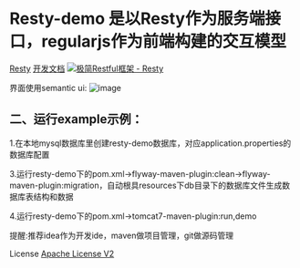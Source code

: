 
Resty-demo 是以Resty作为服务端接口，regularjs作为前端构建的交互模型
===========
<a href="https://github.com/Dreampie/Resty" target="_blank">Resty</a>   <a href="http://dreampie.gitbooks.io/resty-chs/content/index.html" target="_blank">开发文档</a>    <a target="_blank" href="http://shang.qq.com/wpa/qunwpa?idkey=8fc9498714ebbc3675cc5a5035858004154ef4645ebc9c128dfd76688d32179b"><img border="0" src="http://pub.idqqimg.com/wpa/images/group.png" alt="极简Restful框架 - Resty" title="极简Restful框架 - Resty"></a>

界面使用semantic ui:
 ![image](https://github.com/Dreampie/resty-demo/master/src/main/webapp/image/demo/index.png)



二、运行example示例：
-----------------

1.在本地mysql数据库里创建resty-demo数据库，对应application.properties的数据库配置

3.运行resty-demo下的pom.xml->flyway-maven-plugin:clean->flyway-maven-plugin:migration，自动根具resources下db目录下的数据库文件生成数据库表结构和数据

4.运行resty-demo下的pom.xml->tomcat7-maven-plugin:run,demo

提醒:推荐idea作为开发ide，maven做项目管理，git做源码管理

License <a href="https://www.apache.org/licenses/LICENSE-2.0" target="_blank">Apache License V2</a>


